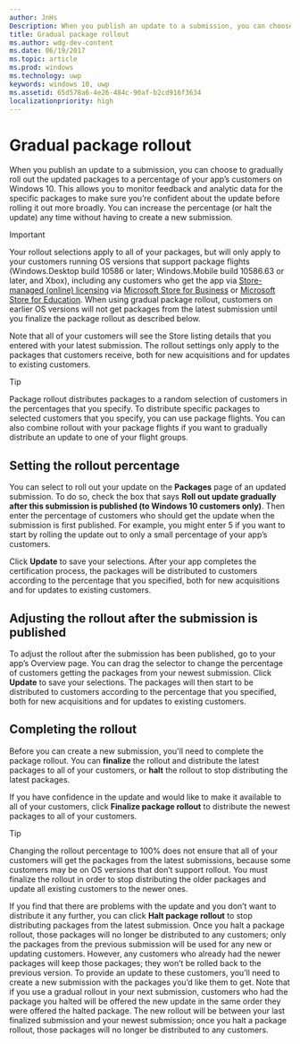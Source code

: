 ```yaml
---
author: JnHs
Description: When you publish an update to a submission, you can choose to gradually roll out the updated packages to a percentage of your app’s customers on Windows 10.
title: Gradual package rollout
ms.author: wdg-dev-content
ms.date: 06/19/2017
ms.topic: article
ms.prod: windows
ms.technology: uwp
keywords: windows 10, uwp
ms.assetid: 65d578a6-4e26-484c-90af-b2cd916f3634
localizationpriority: high
---
```


# Gradual package rollout

When you publish an update to a submission, you can choose to gradually roll out the updated packages to a percentage of your app’s customers on Windows 10. This allows you to monitor feedback and analytic data for the specific packages to make sure you’re confident about the update before rolling it out more broadly. You can increase the percentage (or halt the update) any time without having to create a new submission. 

> [!IMPORTANT]
> Your rollout selections apply to all of your packages, but will only apply to your customers running OS versions that support package flights (Windows.Desktop build 10586 or later; Windows.Mobile build 10586.63 or later, and Xbox), including any customers who get the app via [Store-managed (online) licensing](organizational-licensing.md) via [Microsoft Store for Business](https://businessstore.microsoft.com/store) or [Microsoft Store for Education](https://educationstore.microsoft.com/store). When using gradual package rollout, customers on earlier OS versions will not get packages from the latest submission until you finalize the package rollout as described below.

Note that all of your customers will see the Store listing details that you entered with your latest submission. The rollout settings only apply to the packages that customers receive, both for new acquisitions and for updates to existing customers.

> [!TIP]
> Package rollout distributes packages to a random selection of customers in the percentages that you specify. To distribute specific packages to selected customers that you specify, you can use package flights.  You can also combine rollout with your package flights if you want to gradually distribute an update to one of your flight groups.


## Setting the rollout percentage

You can select to roll out your update on the **Packages** page of an updated submission. To do so, check the box that says **Roll out update gradually after this submission is published (to Windows 10 customers only)**. Then enter the percentage of customers who should get the update when the submission is first published. For example, you might enter 5 if you want to start by rolling the update out to only a small percentage of your app’s customers.

Click **Update** to save your selections. After your app completes the certification process, the packages will be distributed to customers according to the percentage that you specified, both for new acquisitions and for updates to existing customers.


## Adjusting the rollout after the submission is published

To adjust the rollout after the submission has been published, go to your app’s Overview page. You can drag the selector to change the percentage of customers getting the packages from your newest submission. Click **Update** to save your selections. The packages will then start to be distributed to customers according to the percentage that you specified, both for new acquisitions and for updates to existing customers.


## Completing the rollout

Before you can create a new submission, you'll need to complete the package rollout. You can **finalize** the rollout and distribute the latest packages to all of your customers, or **halt** the rollout to stop distributing the latest packages.

If you have confidence in the update and would like to make it available to all of your customers, click **Finalize package rollout** to distribute the newest packages to all of your customers.

> [!TIP]
> Changing the rollout percentage to 100% does not ensure that all of your customers will get the packages from the latest submissions, because some customers may be on OS versions that don’t support rollout. You must finalize the rollout in order to stop distributing the older packages and update all existing customers to the newer ones.

If you find that there are problems with the update and you don’t want to distribute it any further, you can click **Halt package rollout** to stop distributing packages from the latest submission. Once you halt a package rollout, those packages will no longer be distributed to any customers; only the packages from the previous submission will be used for any new or updating customers. However, any customers who already had the newer packages will keep those packages; they won’t be rolled back to the previous version. To provide an update to these customers, you’ll need to create a new submission with the packages you’d like them to get. Note that if you use a gradual rollout in your next submission, customers who had the package you halted will be offered the new update in the same order they were offered the halted package. The new rollout will be between your last finalized submission and your newest submission; once you halt a package rollout, those packages will no longer be distributed to any customers.
